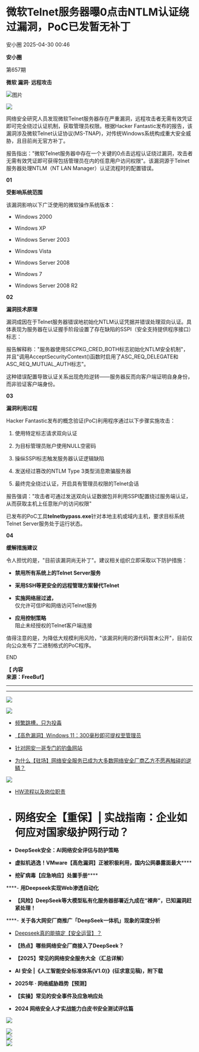 #  微软Telnet服务器曝0点击NTLM认证绕过漏洞，PoC已发暂无补丁   
 安小圈   2025-04-30 00:46  
  
**安小圈**  
  
  
第657期  
  
**微软 漏洞· 远程攻击**  
  
![图片](https://mmbiz.qpic.cn/mmbiz_jpg/BWicoRISLtbPoumFVAlibWia2XOdm5v7bGBSK9icsz9vgjEw8IxZhbmrL469Jic7U0L6bQjRwuBJWtGV0akKSvaWsdA/640?wx_fmt=jpeg "")  
  
![](http://mmbiz.qpic.cn/mmbiz_jpg/BWicoRISLtbOicgoB4iaTMSrN8wJWQ6zA8wp7eayt7VT0AYyCP4QZp5TvoaxVyKRXvUzLc4MRAon231C3egjn9ZpQ/640?wx_fmt=jpeg "")  
  
网络安全研究人员发现微软Telnet服务器存在严重漏洞，远程攻击者无需有效凭证即可完全绕过认证机制，获取管理员权限。根据Hacker Fantastic发布的报告，该漏洞涉及微软Telnet认证协议(MS-TNAP)，对传统Windows系统构成重大安全威胁，且目前尚无官方补丁。  
  
报告指出："微软Telnet服务器中存在一个关键的0点击远程认证绕过漏洞，攻击者无需有效凭证即可获得包括管理员在内的任意用户访问权限"。该漏洞源于Telnet服务器处理NTLM（NT LAN Manager）认证流程时的配置错误。  
  
  
**01**  
  
  
  
**受影响系统范围**  
  
该漏洞影响以下广泛使用的微软操作系统版本：  
- Windows 2000  
  
- Windows XP  
  
- Windows Server 2003  
  
- Windows Vista  
  
- Windows Server 2008  
  
- Windows 7  
  
- Windows Server 2008 R2  
  
**02**  
  
  
  
**漏洞技术原理**  
  
漏洞成因在于Telnet服务器错误地初始化NTLM认证凭据并错误处理双向认证。具体表现为服务器在认证握手阶段设置了存在缺陷的SSPI（安全支持提供程序接口）标志：  
  
报告解释称："服务器使用SECPKG_CRED_BOTH标志初始化NTLM安全机制"，并且"调用AcceptSecurityContext()函数时启用了ASC_REQ_DELEGATE和ASC_REQ_MUTUAL_AUTH标志"。  
  
这种错误配置导致认证关系出现危险逆转——服务器反而向客户端证明自身身份，而非验证客户端身份。  
  
  
**03**  
  
  
  
**漏洞利用过程**  
  
Hacker Fantastic发布的概念验证(PoC)利用程序通过以下步骤实施攻击：  
1. 使用特定标志请求双向认证  
  
1. 为目标管理员账户使用NULL空密码  
  
1. 操纵SSPI标志触发服务器认证逻辑缺陷  
  
1. 发送经过篡改的NTLM Type 3类型消息欺骗服务器  
  
1. 最终完全绕过认证，开启具有管理员权限的Telnet会话  
  
报告强调："攻击者可通过发送双向认证数据包并利用SSPI配置绕过服务端认证，从而获取主机上任意账户的访问权限"  
  
  
已发布的PoC工具**telnetbypass.exe**针对本地主机或域内主机，要求目标系统Telnet Server服务处于运行状态。  
  
  
**04**  
  
  
  
**缓解措施建议**  
  
令人担忧的是，"目前该漏洞尚无补丁"。建议相关组织立即采取以下防护措施：  
- **禁用所有系统上的Telnet Server服务**  
  
- **采用SSH等更安全的远程管理方案替代Telnet**  
  
- **实施网络层过滤，**  
仅允许可信IP和网络访问Telnet服务  
  
- **应用控制策略**  
阻止未经授权的Telnet客户端连接  
  
值得注意的是，为降低大规模利用风险，"该漏洞利用的源代码暂未公开"，目前仅向公众发布了二进制格式的PoC程序。  
  
  
  
  
END  
  
  
  
**【 内容**  
**来源：FreeBuf】**  
  
****  
****  
![](https://mmbiz.qpic.cn/mmbiz_png/BWicoRISLtbMSrNYPzeZSs4X316kGV7UeeR4VInT56J0KCLD3HkiaRxjMLLV6rricOadHohJB1sOtPT02fETAxr4g/640?wx_fmt=png "")  
  
![](https://mmbiz.qpic.cn/mmbiz_gif/0YKrGhCM6DbI5sicoDspb3HUwMHQe6dGezfswja0iaLicSyzCoK5KITRFqkPyKJibbhkNOlZ3VpQVxZJcfKQvwqNLg/640?wx_fmt=gif&tp=webp&wxfrom=5&wx_lazy=1 "")  
  
[](https://mp.weixin.qq.com/s?__biz=Mzg2MDg0ODg1NQ==&mid=2247545156&idx=1&sn=ee5292e9838b2a2112a94a9c7c683925&scene=21#wechat_redirect)  
- [频繁跳槽，只为投毒](https://mp.weixin.qq.com/s?__biz=Mzg2MDg0ODg1NQ==&mid=2247545156&idx=1&sn=ee5292e9838b2a2112a94a9c7c683925&scene=21#wechat_redirect)  
  
  
[](https://mp.weixin.qq.com/s?__biz=Mzg2MDg0ODg1NQ==&mid=2247545017&idx=1&sn=b513c15f91d5de7a8fa33c4b3725706a&scene=21#wechat_redirect)  
- [【高危漏洞】Windows 11：300毫秒即可提权至管理员](https://mp.weixin.qq.com/s?__biz=Mzg2MDg0ODg1NQ==&mid=2247545017&idx=1&sn=b513c15f91d5de7a8fa33c4b3725706a&scene=21#wechat_redirect)  
  
  
[](https://mp.weixin.qq.com/s?__biz=Mzg2MDg0ODg1NQ==&mid=2247544601&idx=1&sn=e230574b0535e6005b830d086cdcf867&scene=21#wechat_redirect)  
- [针对网安一哥专门的钓鱼网站](https://mp.weixin.qq.com/s?__biz=Mzg2MDg0ODg1NQ==&mid=2247544601&idx=1&sn=e230574b0535e6005b830d086cdcf867&scene=21#wechat_redirect)  
  
  
[](https://mp.weixin.qq.com/s?__biz=Mzg2MDg0ODg1NQ==&mid=2247544347&idx=1&sn=06311aa3f8aeba492f83224c652fe4a1&scene=21#wechat_redirect)  
  
- [为什么【驻场】网络安全服务已成为大多数网络安全厂商乙方不愿再触碰的逆鳞？](https://mp.weixin.qq.com/s?__biz=Mzg2MDg0ODg1NQ==&mid=2247544347&idx=1&sn=06311aa3f8aeba492f83224c652fe4a1&scene=21#wechat_redirect)  
  
  
![](https://mmbiz.qpic.cn/mmbiz_jpg/BWicoRISLtbOYPldtHVUmKQJ2WtL12GUnHRyzBiaKosLNicTZ2QkDFSRPUha2Eiaqk8R5fPdXc75zxprkTRB0ib5hUw/640?wx_fmt=jpeg "")  
- [HW流程以及岗位职责](https://mp.weixin.qq.com/s?__biz=Mzg2MDg0ODg1NQ==&mid=2247544347&idx=3&sn=97e6083dbfbdd896680e24770a10d319&scene=21#wechat_redirect)  
  
  
[](https://mp.weixin.qq.com/s?__biz=Mzg2MDg0ODg1NQ==&mid=2247543989&idx=1&sn=2821b91efdd626e1a38ec6b2b439186b&scene=21#wechat_redirect)  
  
- # 网络安全【重保】| 实战指南：企业如何应对国家级护网行动？  
  
[](https://mp.weixin.qq.com/s?__biz=Mzg2MDg0ODg1NQ==&mid=2247542929&idx=1&sn=8cf6f15ddca44e343a494eea0fa619b2&scene=21#wechat_redirect)  
- **DeepSeek安全：AI网络安全评估与防护策略**  
  
[](https://mp.weixin.qq.com/s?__biz=Mzg2MDg0ODg1NQ==&mid=2247542701&idx=1&sn=567674aa12d861c3561d453268badb91&scene=21#wechat_redirect)  
- **虚拟机逃逸！VMware【高危漏洞】正被积极利用，国内公网暴露面最大******  
  
[](https://mp.weixin.qq.com/s?__biz=Mzg2MDg0ODg1NQ==&mid=2247542458&idx=1&sn=d81d049331d175a2176f0978d7f032a8&scene=21#wechat_redirect)  
- **挖矿病毒【应急响应】处置手册******  
  
****- **用Deepseek实现Web渗透自动化**  
  
[](https://mp.weixin.qq.com/s?__biz=Mzg2MDg0ODg1NQ==&mid=2247542225&idx=2&sn=244a465fab183f4fa91a284b92a920e6&scene=21#wechat_redirect)  
- **【风险】DeepSeek等大模型私有化服务器部署近九成在“裸奔”，已知漏洞赶紧处理！**  
  
****- **关于各大网安厂商推广「DeepSeek一体机」现象的深度分析**  
  
[](https://mp.weixin.qq.com/s?__biz=Mzg2MDg0ODg1NQ==&mid=2247541264&idx=1&sn=887bf392ba73e7c2c833a410e7168818&scene=21#wechat_redirect)  
- [Deepseek真的能搞定【安全运营】？](https://mp.weixin.qq.com/s?__biz=Mzg2MDg0ODg1NQ==&mid=2247541264&idx=1&sn=887bf392ba73e7c2c833a410e7168818&scene=21#wechat_redirect)  
  
  
[](https://mp.weixin.qq.com/s?__biz=Mzg2MDg0ODg1NQ==&mid=2247540432&idx=1&sn=b9e7e6103e86b9966f29d7eacf8e3d1e&scene=21#wechat_redirect)  
- **【热点】哪些网络安全厂商接入了DeepSeek？**  
  
[](https://mp.weixin.qq.com/s?__biz=Mzg2MDg0ODg1NQ==&mid=2247540206&idx=2&sn=300737ad84f684e622fdde03da0fc1a7&scene=21#wechat_redirect)  
- **【2025】常见的网络安全服务大全（汇总详解）**  
  
[](https://mp.weixin.qq.com/s?__biz=Mzg2MDg0ODg1NQ==&mid=2247540343&idx=1&sn=59d6f592f71a7f1e3a18fd082aa3de40&scene=21#wechat_redirect)  
- **AI 安全 |《人工智能安全标准体系(V1.0)》(征求意见稿)，附下载**  
  
[](https://mp.weixin.qq.com/s?__biz=Mzg2MDg0ODg1NQ==&mid=2247536892&idx=1&sn=fae617872d88e82db85a951a211ec591&scene=21#wechat_redirect)  
- **2025年 · 网络威胁趋势【预测】**  
  
[](https://mp.weixin.qq.com/s?__biz=Mzg2MDg0ODg1NQ==&mid=2247535616&idx=2&sn=d1e03bea4d88b79cda82f1f4a15afcc0&scene=21#wechat_redirect)  
- **【实操】常见的安全事件及应急响应处**  
  
[](http://mp.weixin.qq.com/s?__biz=Mzg2MDg0ODg1NQ==&mid=2247532239&idx=3&sn=ed53d89db2437bae8ef2e9b1c4063b73&chksm=ce222977f955a0614b00b6616f3e92f93ec9df078127eabcf4f7a281496ff6a36b2ebc7a2765&scene=21#wechat_redirect)  
- **2024 网络安全人才实战能力白皮书安全测试评估篇**  
  
![](https://mmbiz.qpic.cn/mmbiz_png/BWicoRISLtbMSrNYPzeZSs4X316kGV7UeOsnl5ayrQXc0wPVutL1dQXg7BugT7vAe8qkpfszTrlhUAq4DQZFaVA/640?wx_fmt=png "")  
  
![](https://mmbiz.qpic.cn/mmbiz_gif/BWicoRISLtbP7Bh21K85KEkXX7ibWmLdM2eafpPicoTqk37LEVMUKD1JuAic4FF4KB7jP4oFTricyMwvj5VUZZ824ww/640?wx_fmt=gif "")  
![](https://mmbiz.qpic.cn/mmbiz_jpg/BWicoRISLtbNzlia8CP45sjgLJgia5Y22hx8khBeShnAzCPwsfqeIVKkpFDhUoMUWMicq6toR2TSUmgBpgzZQHEAHw/640?wx_fmt=jpeg "")  
![](https://mmbiz.qpic.cn/mmbiz_png/BWicoRISLtbPFKyibwduMibC35MsIhibgZEAibwSyVRz7FKt3xa1UK61fXXCCUKllCXFrLdnBqcmgiaKeSxGrWT0RtYw/640?wx_fmt=png "")  
  
